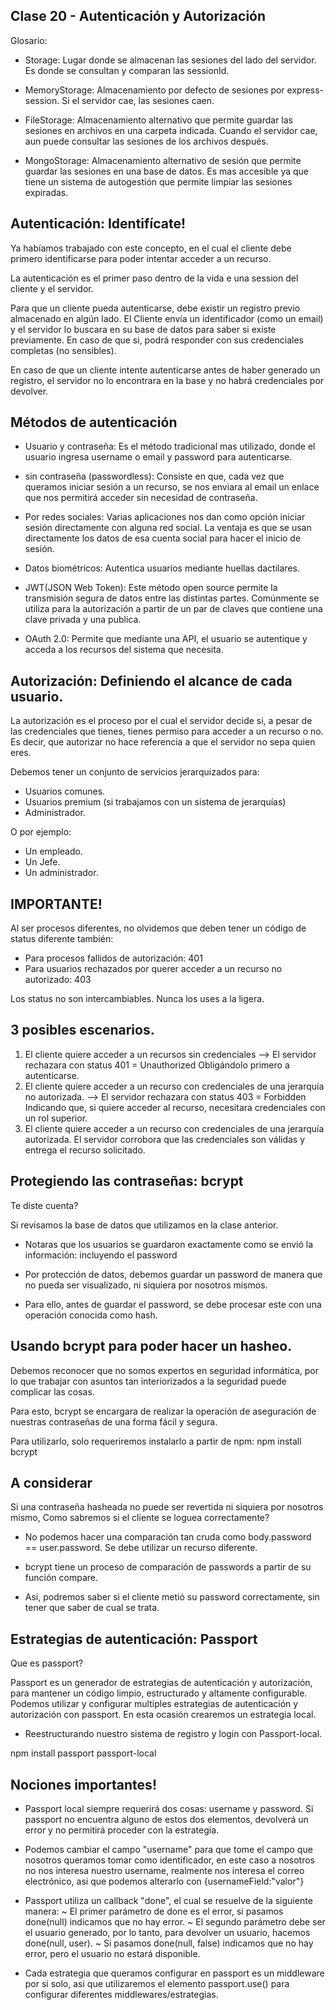 ## Clase 20 - Autenticación y Autorización

Glosario:

* Storage: Lugar donde se almacenan las sesiones del lado del servidor. Es donde se consultan y comparan las sessionId.

* MemoryStorage: Almacenamiento por defecto de sesiones por express-session. Si el servidor cae, las sesiones caen.

* FileStorage: Almacenamiento alternativo que permite guardar las sesiones en archivos en una carpeta indicada. Cuando el servidor cae, aun puede consultar las sesiones de los archivos después.

* MongoStorage: Almacenamiento alternativo de sesión que permite guardar las sesiones en una base de datos. Es mas accesible ya que tiene un sistema de autogestión que permite limpiar las sesiones expiradas.

## Autenticación: Identifícate!

Ya habíamos trabajado con este concepto, en el cual el cliente debe primero identificarse para poder intentar acceder a un recurso.

La autenticación es el primer paso dentro de la vida e una session del cliente y el servidor.

Para que un cliente pueda autenticarse, debe existir un registro previo almacenado en algún lado. El Cliente envía un identificador (como un email) y el servidor lo buscara en su base de datos para saber si existe previamente. En caso de que si, podrá responder con sus credenciales completas (no sensibles).

En caso de que un cliente intente autenticarse antes de haber generado un registro, el servidor no lo  encontrara en la base y no habrá credenciales por devolver.

## Métodos de autenticación

* Usuario y contraseña: Es el método tradicional mas utilizado, donde el usuario ingresa username o email y password para autenticarse.

* sin contraseña (passwordless): Consiste en que, cada vez que queramos iniciar sesión a un recurso, se nos enviara al email un enlace que nos permitirá acceder sin necesidad de contraseña.

* Por redes sociales: Varias aplicaciones nos dan como opción iniciar sesión directamente con alguna red social. La ventaja es que se usan directamente los datos de esa cuenta social para hacer el inicio de sesión.

* Datos biométricos: Autentica usuarios mediante huellas dactilares.

* JWT(JSON Web Token): Este método open source permite la transmisión segura de datos entre las distintas partes. Comúnmente se utiliza para la autorización a partir de un par de claves que contiene una clave privada y una publica.

* OAuth 2.0: Permite que mediante una API, el usuario se autentique y acceda a los recursos del sistema que necesita.

## Autorización: Definiendo el alcance de cada usuario.

La autorización es el proceso por el cual el servidor decide si, a pesar de las credenciales que tienes, tienes permiso para acceder a un recurso o no. Es decir, que autorizar no hace referencia a que el servidor no sepa quien eres.

Debemos tener un conjunto de servicios jerarquizados para:
 * Usuarios comunes.
 * Usuarios premium (si trabajamos con un sistema de jerarquías)
 * Administrador.

 O por ejemplo:
 * Un empleado.
 * Un Jefe.
 * Un administrador.

 ## IMPORTANTE!

 Al ser procesos diferentes, no olvidemos que deben tener un código de status diferente también:
  * Para procesos fallidos de autorización: 401
  * Para usuarios rechazados por querer acceder a un recurso no autorizado: 403

Los status no son intercambiables. Nunca los uses a la ligera.

## 3 posibles escenarios.

1) El cliente quiere acceder a un recursos sin credenciales --> El servidor rechazara con status 401 = Unauthorized Obligándolo primero a autenticarse.
2) El cliente quiere acceder a un recurso con credenciales de una jerarquía no autorizada. --> El servidor rechazara con status 403 = Forbidden Indicando que, si quiere acceder al recurso, necesitara credenciales con un rol superior.
3) El cliente quiere acceder a un recurso con credenciales de una jerarquía autorizada. El servidor corrobora que las credenciales son válidas y entrega el recurso solicitado.

## Protegiendo las contraseñas: bcrypt

Te diste cuenta?

Si revisamos la base de datos que utilizamos en la clase anterior.

* Notaras que los usuarios se guardaron exactamente como se envió la información: incluyendo el password

* Por protección de datos, debemos guardar un password de manera que no pueda ser visualizado, ni siquiera por nosotros mismos.

* Para ello, antes de guardar el password, se debe procesar este con una operación conocida como hash.

## Usando bcrypt para poder hacer un hasheo.

Debemos reconocer que no somos expertos en seguridad informática, por lo que trabajar con asuntos tan interiorizados a la seguridad puede complicar las cosas.

Para esto, bcrypt se encargara de realizar la operación de aseguración de nuestras contraseñas de una forma fácil y segura.

Para utilizarlo, solo requeriremos instalarlo a partir de npm: npm install bcrypt

## A considerar

Si una contraseña hasheada no puede ser revertida ni siquiera por nosotros mismo, Como sabremos si el cliente se loguea correctamente?

* No podemos hacer una comparación tan cruda como body.password == user.password. Se debe utilizar un recurso diferente.

* bcrypt tiene un proceso de comparación de passwords a partir de su función compare.

* Asi, podremos saber si el cliente metió su password correctamente, sin tener que saber de cual se trata.

## Estrategias de autenticación: Passport

Que es passport?

Passport es un generador de estrategias de autenticación y autorización, para mantener un código limpio, estructurado y altamente configurable.
Podemos utilizar y configurar multiples estrategias de autenticación y autorización con passport. En esta ocasión crearemos un estrategia local.

* Reestructurando nuestro sistema de registro y login con Passport-local.

npm install passport passport-local

## Nociones importantes!

* Passport local siempre requerirá dos cosas: username y password. Si passport no encuentra alguno de estos dos elementos, devolverá un error y no permitirá proceder con la estrategia.

* Podemos cambiar el campo "username" para que tome el campo que nosotros queramos tomar como identificador, en este caso a nosotros no nos interesa nuestro username, realmente nos interesa el correo electrónico, asi que podemos alterarlo con {usernameField:"valor"}

* Passport utiliza un callback "done", el cual se resuelve de la siguiente manera:
 ~ El primer parámetro de done es el error, si pasamos done(null) indicamos que no hay error.
 ~ El segundo parámetro debe ser el usuario generado, por lo tanto, para devolver un usuario, hacemos done(null, user).
 ~ Si pasamos done(null, false) indicamos que no hay error, pero el usuario no estará disponible.

* Cada estrategia que queramos configurar en passport es un middleware por si solo, asi que utilizaremos el elemento passport.use() para configurar diferentes middlewares/estrategias.